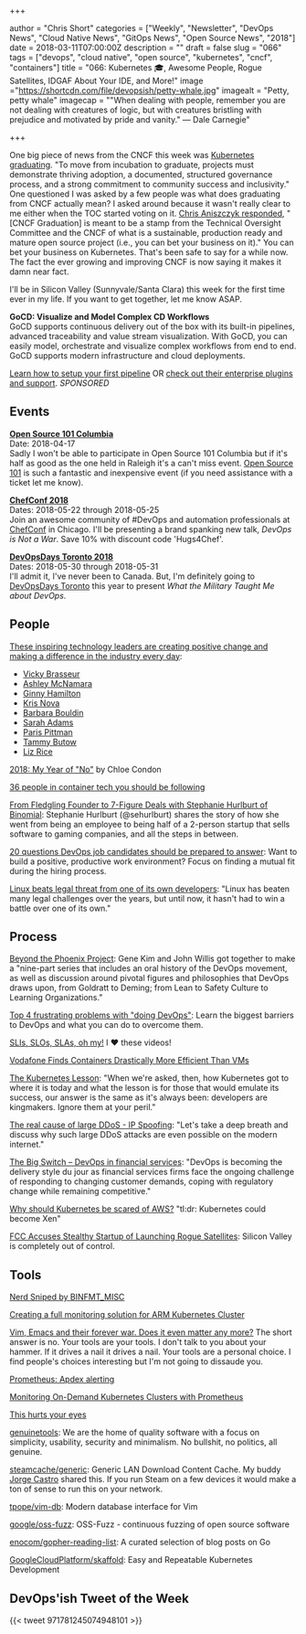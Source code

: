 +++

author = "Chris Short"
categories = ["Weekly", "Newsletter", "DevOps News", "Cloud Native News", "GitOps News", "Open Source News", "2018"]
date = 2018-03-11T07:00:00Z
description = ""
draft = false
slug = "066"
tags = ["devops", "cloud native", "open source", "kubernetes", "cncf", "containers"]
title = "066: Kubernetes 🎓, Awesome People, Rogue Satellites, IDGAF About Your IDE, and More!"
image ="https://shortcdn.com/file/devopsish/petty-whale.jpg"
imagealt = "Petty, petty whale"
imagecap = "\"When dealing with people, remember you are not dealing with creatures of logic, but with creatures bristling with prejudice and motivated by pride and vanity.\" — Dale Carnegie"

+++

One big piece of news from the CNCF this week was [Kubernetes graduating](https://www.cncf.io/announcement/2018/03/06/cloud-native-computing-foundation-announces-kubernetes-first-graduated-project/). "To move from incubation to graduate, projects must demonstrate thriving adoption, a documented, structured governance process, and a strong commitment to community success and inclusivity." One questioned I was asked by a few people was what does graduating from CNCF actually mean? I asked around because it wasn't really clear to me either when the TOC started voting on it. [Chris Aniszczyk responded](http://cshort.co/k8sgrad), "[CNCF Graduation] is meant to be a stamp from the Technical Oversight Committee and the CNCF of what is a sustainable, production ready and mature open source project (i.e., you can bet your business on it)." You can bet your business on Kubernetes. That's been safe to say for a while now. The fact the ever growing and improving CNCF is now saying it makes it damn near fact.

I'll be in Silicon Valley (Sunnyvale/Santa Clara) this week for the first time ever in my life. If you want to get together, let me know ASAP.

**GoCD: Visualize and Model Complex CD Workflows**  
GoCD supports continuous delivery out of the box with its built-in pipelines, advanced traceability and value stream visualization. With GoCD, you can easily model, orchestrate and visualize complex workflows from end to end. GoCD supports modern infrastructure and cloud deployments.

[Learn how to setup your first pipeline](https://www.gocd.org/getting-started/part-1/?utm_source=changelog&utm_campaign=changelog-news&utm_campaign=gocd_visualize_model_workslow&utm_medium=newsletter_ad&utm_source=devopsish&utm_content=GOCD_getting_started&utm_term=) OR [check out their enterprise plugins and support](https://www.gocd.org/enterprise/?utm_campaign=gocd_visualize_model_workslow&utm_medium=newsletter_ad&utm_source=devopsish&utm_content=enterprise_page&utm_term=). *SPONSORED*

## Events

[**Open Source 101 Columbia**](http://opensource101.com/columbia/)  
Date: 2018-04-17  
Sadly I won't be able to participate in Open Source 101 Columbia but if it's half as good as the one held in Raleigh it's a can't miss event. [Open Source 101](http://opensource101.com/columbia/) is such a fantastic and inexpensive event (if you need assistance with a ticket let me know).

[**ChefConf 2018**](https://chefconf.chef.io/)  
Dates: 2018-05-22 through 2018-05-25  
Join an awesome community of #DevOps and automation professionals at [ChefConf](https://chefconf.chef.io/) in Chicago. I'll be presenting a brand spanking new talk, *DevOps is Not a War*. Save 10% with discount code 'Hugs4Chef'.

[**DevOpsDays Toronto 2018**](https://www.devopsdays.org/events/2018-toronto/welcome/)  
Dates: 2018-05-30 through 2018-05-31  
I'll admit it, I've never been to Canada. But, I'm definitely going to [DevOpsDays Toronto](https://www.devopsdays.org/events/2018-toronto/welcome/) this year to present *What the Military Taught Me about DevOps*.

## People

[These inspiring technology leaders are creating positive change and making a difference in the industry every day](https://opensource.com/article/18/3/list-tech-influencers):

* [Vicky Brasseur](https://www.vmbrasseur.com/services/)
* [Ashley McNamara](http://www.ashleymcnamara.com/)
* [Ginny Hamilton](https://enterprisersproject.com/user/gskalski)
* [Kris Nova](https://www.nivenly.com/)
* [Barbara Bouldin](https://twitter.com/bbouldin711)
* [Sarah Adams](https://twitter.com/sadams007)
* [Paris Pittman](https://twitter.com/ParisInBmore)
* [Tammy Butow](http://tammybutow.com/)
* [Liz Rice](https://www.lizrice.com/)

[2018: My Year of "No"](https://you.women2.com/2018-my-year-of-no-b862acadebd8) by Chloe Condon

[36 people in container tech you should be following](https://medium.com/containercamp/35-people-in-container-tech-you-should-be-following-5300bd4766a0)

[From Fledgling Founder to 7-Figure Deals with Stephanie Hurlburt of Binomial](https://www.indiehackers.com/podcast/044-stephanie-hurlburt-of-binomial): Stephanie Hurlburt (@sehurlburt) shares the story of how she went from being an employee to being half of a 2-person startup that sells software to gaming companies, and all the steps in between.

[20 questions DevOps job candidates should be prepared to answer](https://opensource.com/article/18/3/questions-devops-employees-should-answer): Want to build a positive, productive work environment? Focus on finding a mutual fit during the hiring process.

[Linux beats legal threat from one of its own developers](http://www.zdnet.com/article/linux-beats-internal-legal-threat/): "Linux has beaten many legal challenges over the years, but until now, it hasn't had to win a battle over one of its own."

## Process

[Beyond the Phoenix Project](https://itrevolution.com/book/beyond-phoenix-project-audiobook/): Gene Kim and John Willis got together to make a "nine-part series that includes an oral history of the DevOps movement, as well as discussion around pivotal figures and philosophies that DevOps draws upon, from Goldratt to Deming; from Lean to Safety Culture to Learning Organizations."

[Top 4 frustrating problems with "doing DevOps"](https://opensource.com/article/18/3/4-hardest-things-devops-transformation): Learn the biggest barriers to DevOps and what you can do to overcome them.

[SLIs, SLOs, SLAs, oh my!](https://youtu.be/tEylFyxbDLE) I ❤️ these videos!

[Vodafone Finds Containers Drastically More Efficient Than VMs](https://www.sdxcentral.com/articles/news/vodafone-finds-containers-drastically-more-efficient-than-vms/2018/03/)

[The Kubernetes Lesson](http://redmonk.com/sogrady/2018/03/02/the-kubernetes-lesson/): "When we're asked, then, how Kubernetes got to where it is today and what the lesson is for those that would emulate its success, our answer is the same as it's always been: developers are kingmakers. Ignore them at your peril."

<script type="text/javascript" src="https://ssl.gstatic.com/trends_nrtr/1328_RC04/embed_loader.js"></script> <script type="text/javascript"> trends.embed.renderExploreWidget("TIMESERIES", {"comparisonItem":[{"keyword":"/g/11b7lxp79d","geo":"","time":"today 5-y"}],"category":0,"property":""}, {"exploreQuery":"date=today%205-y&q=%2Fg%2F11b7lxp79d","guestPath":"https://trends.google.com:443/trends/embed/"}); </script>

[The real cause of large DDoS - IP Spoofing](https://blog.cloudflare.com/the-root-cause-of-large-ddos-ip-spoofing/): "Let's take a deep breath and discuss why such large DDoS attacks are even possible on the modern internet."

[The Big Switch – DevOps in financial services](https://diginomica.com/2018/03/08/769876/): "DevOps is becoming the delivery style du jour as financial services firms face the ongoing challenge of responding to changing customer demands, coping with regulatory change while remaining competitive."

[Why should Kubernetes be scared of AWS?](https://medium.com/@krishnan/why-should-kubernetes-be-scared-of-aws-823876d5148b) "tl:dr: Kubernetes could become Xen"

[FCC Accuses Stealthy Startup of Launching Rogue Satellites](https://spectrum.ieee.org/tech-talk/aerospace/satellites/fcc-accuses-stealthy-startup-of-launching-rogue-satellites): Silicon Valley is completely out of control.

## Tools

[Nerd Sniped by BINFMT_MISC](https://blog.jessfraz.com/post/nerd-sniped-by-binfmt_misc/)

[Creating a full monitoring solution for ARM Kubernetes Cluster](https://itnext.io/creating-a-full-monitoring-solution-for-arm-kubernetes-cluster-53b3671186cb)

[Vim, Emacs and their forever war. Does it even matter any more?](https://blog.sourcerer.io/vim-emacs-and-their-forever-war-does-it-even-matter-any-more-697b1322d510) The short answer is no. Your tools are your tools. I don't talk to you about your hammer. If it drives a nail it drives a nail. Your tools are a personal choice. I find people's choices interesting but I'm not going to dissaude you.

[Prometheus: Apdex alerting](https://medium.com/@tristan_96324/prometheus-apdex-alerting-d17a065e39d0)

[Monitoring On-Demand Kubernetes Clusters with Prometheus](https://blog.giantswarm.io/monitoring-on-demand-kubernetes-clusters-with-prometheus/)

[This hurts your eyes](https://devops-research.com/happening.html)

[genuinetools](https://github.com/genuinetools): We are the home of quality software with a focus on simplicity, usability, security and minimalism. No bullshit, no politics, all genuine.

[steamcache/generic](https://github.com/steamcache/generic): Generic LAN Download Content Cache. My buddy [Jorge Castro](https://blog.jorgecastro.org/) shared this. If you run Steam on a few devices it would make a ton of sense to run this on your network.

[tpope/vim-db](https://github.com/tpope/vim-db): Modern database interface for Vim

[google/oss-fuzz](https://github.com/google/oss-fuzz): OSS-Fuzz - continuous fuzzing of open source software

[enocom/gopher-reading-list](https://github.com/enocom/gopher-reading-list): A curated selection of blog posts on Go

[GoogleCloudPlatform/skaffold](https://github.com/GoogleCloudPlatform/skaffold): Easy and Repeatable Kubernetes Development

## DevOps'ish Tweet of the Week

{{< tweet 971781245074948101 >}}
